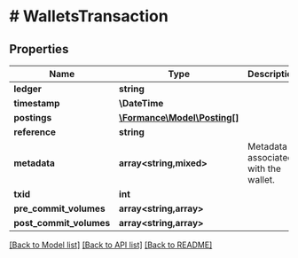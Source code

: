 # # WalletsTransaction

## Properties

Name | Type | Description | Notes
------------ | ------------- | ------------- | -------------
**ledger** | **string** |  | [optional]
**timestamp** | **\DateTime** |  |
**postings** | [**\Formance\Model\Posting[]**](Posting.md) |  |
**reference** | **string** |  | [optional]
**metadata** | **array<string,mixed>** | Metadata associated with the wallet. | [optional]
**txid** | **int** |  |
**pre_commit_volumes** | **array<string,array>** |  | [optional]
**post_commit_volumes** | **array<string,array>** |  | [optional]

[[Back to Model list]](../../README.md#models) [[Back to API list]](../../README.md#endpoints) [[Back to README]](../../README.md)
